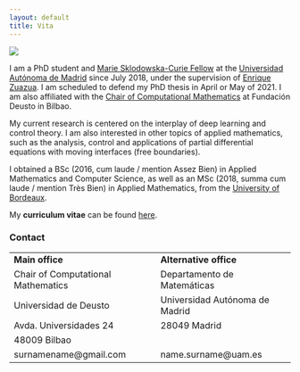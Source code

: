 ```yaml
---
layout: default
title: Vita
---
```



<!-- Hacky JS: https://stackoverflow.com/questions/18032220/css-change-image-src-on-imghover  -->

<script>
function hover(element) {
  element.setAttribute('src', '{{site.baseurl}}/{{site.hover-picture}}');
}

function unhover(element) {
  element.setAttribute('src', '{{site.baseurl}}/{{site.profile-picture}}');
}
</script>

<img class="profile-picture" src="{{site.baseurl}}/{{site.profile-picture}}" onmouseover="hover(this);" onmouseout="unhover(this);" float = "left" />

I am a PhD student and <a href="https://www.conflex.org">Marie Sklodowska-Curie Fellow</a> at the <a href="http://www.uam.es/UAM/Home.htm?language=es">Universidad Autónoma de Madrid</a> since July 2018, under the supervision of <a href="http://paginaspersonales.deusto.es/enrique.zuazua/">Enrique Zuazua</a>. 
I am scheduled to defend my PhD thesis in April or May of 2021. 
I am also affiliated with the <a href="https://cmc.deusto.eus">Chair of Computational Mathematics</a> at Fundación Deusto in Bilbao.

My current research is centered on the interplay of deep learning and control theory. I am also interested in other topics of applied mathematics, such as the  analysis, control and applications of partial differential equations with moving interfaces (free boundaries).

I obtained a BSc (2016, cum laude / mention Assez Bien) in Applied Mathematics and Computer Science, as well as an MSc (2018, summa cum laude / mention Très Bien) in Applied Mathematics, from the <a href="https://www.u-bordeaux.fr">University of Bordeaux</a>.

My <b>curriculum vitae</b> can be found <a href="{{site.baseurl}}/{{site.cv}}">here</a>.

<h3 id="contact">Contact</h3>

<table>
  <tbody>
    <tr>
      <td><strong>Main office</strong></td>
      <td><strong>Alternative office</strong></td>
    </tr>
    <tr>
      <td>Chair of Computational Mathematics</td>
      <td>Departamento de Matemáticas</td>
    </tr>
    <tr>
      <td>Universidad de Deusto</td>
      <td>Universidad Autónoma de Madrid</td>
    </tr>
    <tr>
      <td>Avda. Universidades 24</td>
      <td>28049 Madrid</td>
    </tr>
    <tr>
      <td>48009 Bilbao</td>
      <td></td>
    </tr>
    <tr>
      <td>surnamename@gmail.com</td>
      <td>name.surname@uam.es</td>
    </tr>
  </tbody>
</table>








